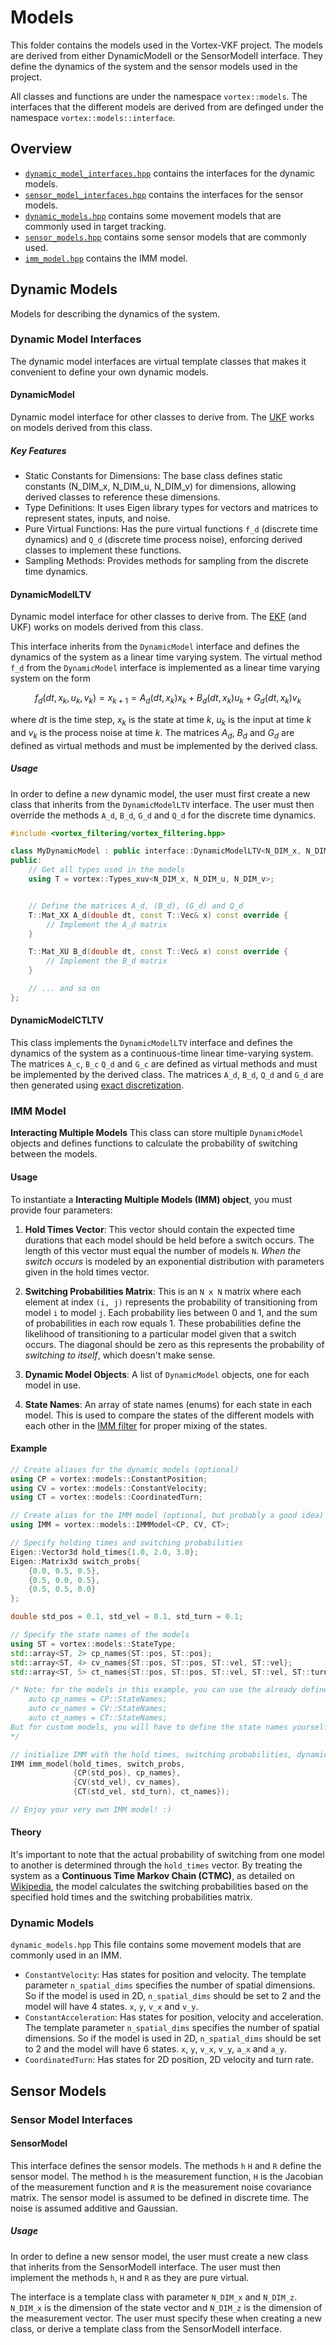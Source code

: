 # Models
This folder contains the models used in the Vortex-VKF project. The models are derived from either DynamicModelI or the SensorModelI interface. 
They define the dynamics of the system and the sensor models used in the project.

All classes and functions are under the namespace `vortex::models`.
The interfaces that the different models are derived from are definged under the namespace `vortex::models::interface`.

## Overview
- [`dynamic_model_interfaces.hpp`](dynamic_model_interfaces.hpp) contains the interfaces for the dynamic models.
- [`sensor_model_interfaces.hpp`](sensor_model_interfaces.hpp) contains the interfaces for the sensor models.
- [`dynamic_models.hpp`](dynamic_models.hpp) contains some movement models that are commonly used in target tracking.
- [`sensor_models.hpp`](sensor_models.hpp) contains some sensor models that are commonly used.
- [`imm_model.hpp`](imm_model.hpp) contains the IMM model.



## Dynamic Models
Models for describing the dynamics of the system. 

### Dynamic Model Interfaces
The dynamic model interfaces are virtual template classes that makes it convenient to define your own dynamic models. 


#### DynamicModel
Dynamic model interface for other classes to derive from. The [UKF](../filters/README.md#UKF) works on models derived from this class.

##### Key Features
- Static Constants for Dimensions: The base class defines static constants (N_DIM_x, N_DIM_u, N_DIM_v) for dimensions, allowing derived classes to reference these dimensions.
- Type Definitions: It uses Eigen library types for vectors and matrices to represent states, inputs, and noise.
- Pure Virtual Functions: Has the pure virtual functions `f_d` (discrete time dynamics) and `Q_d` (discrete time process noise), enforcing derived classes to implement these functions.
- Sampling Methods: Provides methods for sampling from the discrete time dynamics.

#### DynamicModelLTV
Dynamic model interface for other classes to derive from. The [EKF](../filters/README.md#ekf) (and UKF) works on models derived from this class.

This interface inherits from the `DynamicModel` interface and defines the dynamics of the system as a linear time varying system. The virtual method `f_d` from the `DynamicModel` interface is implemented as a linear time varying system on the form 

$$
f_d(dt, x_k, u_k, v_k) = x_{k+1} = A_d(dt, x_k) x_k + B_d(dt, x_k) u_k + G_d(dt, x_k)v_k
$$

where $dt$ is the time step, $x_k$ is the state at time $k$, $u_k$ is the input at time $k$ and $v_k$ is the process noise at time $k$. The matrices $A_d$, $B_d$ and $G_d$ are defined as virtual methods and must be implemented by the derived class.

##### Usage
In order to define a *new* dynamic model, the user must first create a new class that inherits from the `DynamicModelLTV` interface. The user must then override the methods `A_d`, `B_d`, `G_d` and `Q_d` for the discrete time dynamics.

```cpp
#include <vortex_filtering/vortex_filtering.hpp>

class MyDynamicModel : public interface::DynamicModelLTV<N_DIM_x, N_DIM_u, N_DIM_v> {
public:
    // Get all types used in the models
    using T = vortex::Types_xuv<N_DIM_x, N_DIM_u, N_DIM_v>;


    // Define the matrices A_d, (B_d), (G_d) and Q_d
    T::Mat_XX A_d(double dt, const T::Vec& x) const override {
        // Implement the A_d matrix
    }

    T::Mat_XU B_d(double dt, const T::Vec& x) const override {
        // Implement the B_d matrix
    }

    // ... and so on
};
```


#### DynamicModelCTLTV
This class implements the `DynamicModelLTV` interface and defines the dynamics of the system as a continuous-time linear time-varying system. The matrices `A_c`, `B_c` `Q_d` and `G_c` are defined as virtual methods and must be implemented by the derived class. The matrices `A_d`, `B_d`, `Q_d` and `G_d` are then generated using [exact discretization](https://en.wikipedia.org/wiki/Discretization).

### IMM Model
__Interacting Multiple Models__
This class can store multiple `DynamicModel` objects and defines functions to calculate the probability of switching between the models. 

#### Usage
To instantiate a **Interacting Multiple Models (IMM) object**, you must provide four parameters:

1. **Hold Times Vector**: This vector should contain the expected time durations that each model should be held before a switch occurs. The length of this vector must equal the number of models `N`. _When the switch occurs_ is modeled by an exponential distribution with parameters given in the hold times vector.

2. **Switching Probabilities Matrix**: This is an `N x N` matrix where each element at index `(i, j)` represents the probability of transitioning from model `i` to model `j`. Each probability lies between 0 and 1, and the sum of probabilities in each row equals 1. These probabilities define the likelihood of transitioning to a particular model given that a switch occurs. The diagonal should be zero as this represents the probability of _switching to itself_, which doesn't make sense.

3. **Dynamic Model Objects**: A list of `DynamicModel` objects, one for each model in use.

4. **State Names**: An array of state names (enums) for each state in each model. This is used to compare the states of the different models with each other in the [IMM filter](../filters/README.md#imm-filter) for proper mixing of the states.

#### Example
```cpp
// Create aliases for the dynamic models (optional)
using CP = vortex::models::ConstantPosition;
using CV = vortex::models::ConstantVelocity;
using CT = vortex::models::CoordinatedTurn;

// Create alias for the IMM model (optional, but probably a good idea)
using IMM = vortex::models::IMMModel<CP, CV, CT>;

// Specify holding times and switching probabilities
Eigen::Vector3d hold_times{1.0, 2.0, 3.0};
Eigen::Matrix3d switch_probs{
    {0.0, 0.5, 0.5},
    {0.5, 0.0, 0.5},
    {0.5, 0.5, 0.0}
};

double std_pos = 0.1, std_vel = 0.1, std_turn = 0.1;

// Specify the state names of the models
using ST = vortex::models::StateType;
std::array<ST, 2> cp_names{ST::pos, ST::pos};
std::array<ST, 4> cv_names{ST::pos, ST::pos, ST::vel, ST::vel};
std::array<ST, 5> ct_names{ST::pos, ST::pos, ST::vel, ST::vel, ST::turn};

/* Note: for the models in this example, you can use the already defined state names instead:
    auto cp_names = CP::StateNames;
    auto cv_names = CV::StateNames;
    auto ct_names = CT::StateNames;
But for custom models, you will have to define the state names yourself.
*/

// initialize IMM with the hold times, switching probabilities, dynamic models and state names
IMM imm_model(hold_times, switch_probs, 
              {CP(std_pos), cp_names}, 
              {CV(std_vel), cv_names}, 
              {CT(std_vel, std_turn), ct_names});

// Enjoy your very own IMM model! :)
```

#### Theory
It's important to note that the actual probability of switching from one model to another is determined through the `hold_times` vector. By treating the system as a **Continuous Time Markov Chain (CTMC)**, as detailed on [Wikipedia](https://en.wikipedia.org/wiki/Continuous-time_Markov_chain), the model calculates the switching probabilities based on the specified hold times and the switching probabilities matrix. 



### Dynamic Models
`dynamic_models.hpp` 
This file contains some movement models that are commonly used in an IMM.
- `ConstantVelocity`: Has states for position and velocity. The template parameter `n_spatial_dims` specifies the number of spatial dimensions. So if the model is used in 2D, `n_spatial_dims` should be set to 2 and the model will have 4 states. `x`, `y`, `v_x` and `v_y`.
- `ConstantAcceleration`: Has states for position, velocity and acceleration. The template parameter `n_spatial_dims` specifies the number of spatial dimensions. So if the model is used in 2D, `n_spatial_dims` should be set to 2 and the model will have 6 states. `x`, `y`, `v_x`, `v_y`, `a_x` and `a_y`. 
- `CoordinatedTurn`: Has states for 2D position, 2D velocity and turn rate. 


## Sensor Models
### Sensor Model Interfaces

#### SensorModel
This interface defines the sensor models. The methods `h` `H` and `R` define the sensor model. The method `h` is the measurement function, `H` is the Jacobian of the measurement function and `R` is the measurement noise covariance matrix. The sensor model is assumed to be defined in discrete time. The noise is assumed additive and Gaussian.

##### Usage
In order to define a new sensor model, the user must create a new class that inherits from the SensorModelI interface. The user must then implement the methods `h`, `H` and `R` as they are pure virtual.

The interface is a template class with parameter `N_DIM_x` and `N_DIM_z`. `N_DIM_x` is the dimension of the state vector and `N_DIM_z` is the dimension of the measurement vector. The user must specify these when creating a new class, or derive a template class from the SensorModelI interface.


